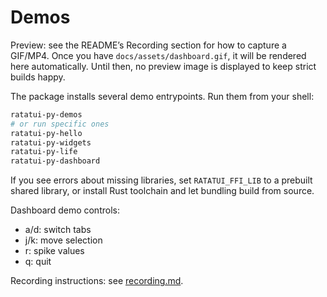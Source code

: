 # Demos

Preview: see the README’s Recording section for how to capture a GIF/MP4. Once you have
`docs/assets/dashboard.gif`, it will be rendered here automatically. Until then, no
preview image is displayed to keep strict builds happy.

The package installs several demo entrypoints. Run them from your shell:

```bash
ratatui-py-demos
# or run specific ones
ratatui-py-hello
ratatui-py-widgets
ratatui-py-life
ratatui-py-dashboard
```

If you see errors about missing libraries, set `RATATUI_FFI_LIB` to a prebuilt
shared library, or install Rust toolchain and let bundling build from source.

Dashboard demo controls:
- a/d: switch tabs
- j/k: move selection
- r: spike values
- q: quit

Recording instructions: see [recording.md](recording.md).
